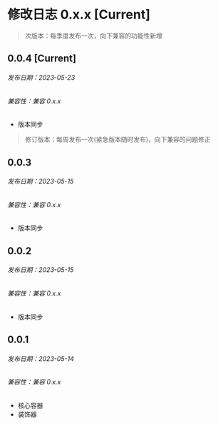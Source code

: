 # 修改日志 0.x.x [Current]

> 次版本：每季度发布一次，向下兼容的功能性新增  

## 0.0.4 [Current]
###### 发布日期：2023-05-23
###### 兼容性：兼容 0.x.x

+ 版本同步
> 修订版本：每周发布一次(紧急版本随时发布)，向下兼容的问题修正

## 0.0.3
###### 发布日期：2023-05-15
###### 兼容性：兼容 0.x.x

+ 版本同步


## 0.0.2
###### 发布日期：2023-05-15
###### 兼容性：兼容 0.x.x

+ 版本同步

## 0.0.1
###### 发布日期：2023-05-14
###### 兼容性：兼容 0.x.x

+ 核心容器
+ 装饰器
